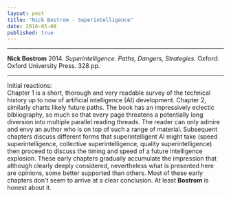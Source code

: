 ```yaml
---
layout: post
title: "Nick Bostrom - Superintelligence"
date: 2016-05-08
published: true
---
```



***
<b>Nick Bostrom</b> 2014. _Superintelligence. Paths, Dangers, Strategies_.  Oxford: Oxford University Press. 328 pp.

***

Initial reactions:<br>Chapter 1 is a short, thorough and very readable survey of the technical history up to now of artificial intelligence (AI) development. Chapter 2, similarly charts likely future paths.  The book has an impressively eclectic bibliography, so much so that every page threatens a potentially long diversion into multiple parallel reading threads.  The reader can only admire and envy an author who is on top of such a range of material.  Subsequent chapters discuss different forms that superintelligent AI might take (speed superintelligence, collective superintelligence, quality superintelligence) then proceed to discuss the timing and speed of a future intelligence explosion.  These early chapters gradually accumulate the impression that although clearly deeply considered, nevertheless what is presented here are opinions, some better supported than others.  Most of these early chapters don't seem to arrive at a clear conclusion.  At least **Bostrom** is honest about it.
<!--
Much more to come on that, elsewhere.  For the moment, and in the spirit of even-handedness, one advocate of the most plausible alternative to plate tectonics <a href="http://www.expansiontectonics.com/index1.html">is here</a> and <a href="http://www.skepticblog.org/2009/11/23/no-growing-earth-but-a-growing-problem-with-science-journalism/">the web abounds with many shrill responses from plate tectonics advocates</a>. 
-->
